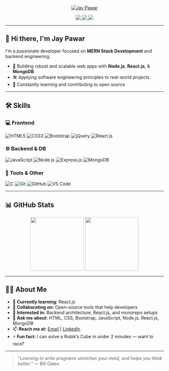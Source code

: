 <!-- Jay Pawar GitHub Profile README -->

<p align="center">
  <a href="https://github.com/jaypawar12">
    <img src="https://readme-typing-svg.demolab.com?font=Tagesschrift&size=35&duration=2000&pause=1000&color=FF0000&center=true&vCenter=true&width=400&lines=Jay+Pawar" alt="Jay Pawar" />
  </a>
</p>

<p align="center">
  <a href="https://www.linkedin.com/in/jay-pawar-6558762b2/">
    <img src="https://img.shields.io/badge/-LinkedIn-blue?logo=linkedin&logoColor=white&style=flat-square" />
  </a>
  <a href="mailto:pawarjay684@gmail.com">
    <img src="https://img.shields.io/badge/Gmail-D14836?style=flat-square&logo=gmail&logoColor=white" />
  </a>
  <img src="https://img.shields.io/badge/Portfolio-Coming%20Soon-lightgrey?style=flat-square" />
</p>

---

## 👋 Hi there, I'm Jay Pawar

I'm a passionate developer focused on **MERN Stack Development** and backend engineering.

- 🚀 Building robust and scalable web apps with **Node.js**, **React.js**, & **MongoDB**
- 🛠️ Applying software engineering principles to real-world projects
- 🌱 Constantly learning and contributing to open source

---

## 🛠️ Skills

### 💻 Frontend
![HTML5](https://img.shields.io/badge/-HTML5-E34F26?logo=html5&logoColor=white)
![CSS3](https://img.shields.io/badge/-CSS3-1572B6?logo=css3&logoColor=white)
![Bootstrap](https://img.shields.io/badge/-Bootstrap-7952B3?logo=bootstrap&logoColor=white)
![jQuery](https://img.shields.io/badge/-jQuery-0769AD?logo=jquery&logoColor=white)
![React.js](https://img.shields.io/badge/-React.js-61DAFB?logo=react&logoColor=black)

### ⚙️ Backend & DB
![JavaScript](https://img.shields.io/badge/-JavaScript-F7DF1E?logo=javascript&logoColor=black)
![Node.js](https://img.shields.io/badge/-Node.js-339933?logo=node.js&logoColor=white)
![Express.js](https://img.shields.io/badge/-Express.js-000000?logo=express&logoColor=white)
![MongoDB](https://img.shields.io/badge/-MongoDB-47A248?logo=mongodb&logoColor=white)

### 🧰 Tools & Other
![C](https://img.shields.io/badge/-C-00599C?logo=c&logoColor=white)
![Git](https://img.shields.io/badge/-Git-F05032?logo=git&logoColor=white)
![GitHub](https://img.shields.io/badge/-GitHub-181717?logo=github&logoColor=white)
![VS Code](https://img.shields.io/badge/-VS%20Code-007ACC?logo=visual-studio-code&logoColor=white)

---

## 📊 GitHub Stats

<p align="center">
  <img src="https://github-readme-stats.vercel.app/api?username=jaypawar12&show_icons=true&theme=radical" height="170" />
  <img src="https://github-readme-stats.vercel.app/api/top-langs/?username=jaypawar12&layout=compact&theme=radical" height="170" />
</p>

---

## 👨‍💻 About Me

- 🌱 **Currently learning:** React.js 
- 🤝 **Collaborating on:** Open-source tools that help developers  
- 🧠 **Interested in:** Backend architecture, React.js, and monorepo setups  
- 💬 **Ask me about:** HTML, CSS, Bootstrap, JavaScript, Node.js, React.js, MongoDB  
- 📫 **Reach me at:** [Email](mailto:pawarjay684@gmail.com) | [LinkedIn](https://www.linkedin.com/in/jay-pawar-6558762b2/)  
- ⚡ **Fun fact:** I can solve a Rubik’s Cube in under 2 minutes — want to race?

---

> *“Learning to write programs stretches your mind, and helps you think better.”* — Bill Gates
